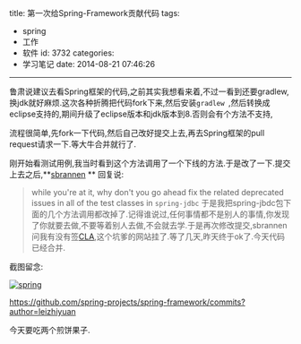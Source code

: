 title: 第一次给Spring-Framework贡献代码
tags:
  - spring
  - 工作
  - 软件
id: 3732
categories:
  - 学习笔记
date: 2014-08-21 07:46:26
---

鲁肃说建议去看Spring框架的代码,之前其实我想看来着,不过一看到还要gradlew,换jdk就好麻烦.这次各种折腾把代码fork下来,然后安装`gradlew `,然后转换成eclipse支持的,期间升级了eclipse版本和jdk版本到8.否则会有个方法不支持,

流程很简单,先fork一下代码,然后自己改好提交上去,再去Spring框架的pull request请求一下.等大牛合并就行了.

刚开始看测试用例,我当时看到这个方法调用了一个下线的方法.于是改了一下.提交上去之后,**[sbrannen](https://github.com/sbrannen) ** 回复说:
> while you're at it, why don't you go ahead fix the related deprecated issues in all of the test classes in `spring-jdbc`
于是我把spring-jbdc包下面的几个方法调用都改掉了.记得谁说过,任何事情都不是别人的事情,你发现了你就要去做,不要等着别人去做,不会就去学.于是再次修改提交,sbrannen 问我有没有签[CLA](https://support.springsource.com/spring_committer_signup.),这个坑爹的网站挂了.等了几天,昨天终于ok了.今天代码已经合并.

截图留念:

[![spring]({{BASE_PATH}}/images/56d25e223f79e6ffdb3162ac7658124363f1d82e.png)](http://leaverimage.b0.upaiyun.com/2014/08/spring.png)

https://github.com/spring-projects/spring-framework/commits?author=leizhiyuan

今天要吃两个煎饼果子.